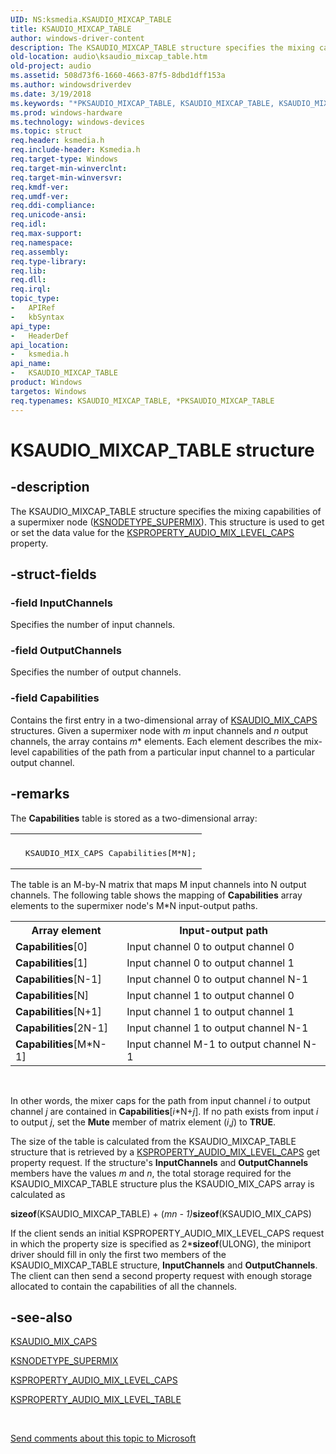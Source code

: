 ```yaml
---
UID: NS:ksmedia.KSAUDIO_MIXCAP_TABLE
title: KSAUDIO_MIXCAP_TABLE
author: windows-driver-content
description: The KSAUDIO_MIXCAP_TABLE structure specifies the mixing capabilities of a supermixer node (KSNODETYPE_SUPERMIX). This structure is used to get or set the data value for the KSPROPERTY_AUDIO_MIX_LEVEL_CAPS property.
old-location: audio\ksaudio_mixcap_table.htm
old-project: audio
ms.assetid: 508d73f6-1660-4663-87f5-8dbd1dff153a
ms.author: windowsdriverdev
ms.date: 3/19/2018
ms.keywords: "*PKSAUDIO_MIXCAP_TABLE, KSAUDIO_MIXCAP_TABLE, KSAUDIO_MIXCAP_TABLE structure [Audio Devices], PKSAUDIO_MIXCAP_TABLE, PKSAUDIO_MIXCAP_TABLE structure pointer [Audio Devices], aud-prop_42fdfffa-fb37-4a29-8015-065cec552815.xml, audio.ksaudio_mixcap_table, ksmedia/KSAUDIO_MIXCAP_TABLE, ksmedia/PKSAUDIO_MIXCAP_TABLE"
ms.prod: windows-hardware
ms.technology: windows-devices
ms.topic: struct
req.header: ksmedia.h
req.include-header: Ksmedia.h
req.target-type: Windows
req.target-min-winverclnt: 
req.target-min-winversvr: 
req.kmdf-ver: 
req.umdf-ver: 
req.ddi-compliance: 
req.unicode-ansi: 
req.idl: 
req.max-support: 
req.namespace: 
req.assembly: 
req.type-library: 
req.lib: 
req.dll: 
req.irql: 
topic_type:
-	APIRef
-	kbSyntax
api_type:
-	HeaderDef
api_location:
-	ksmedia.h
api_name:
-	KSAUDIO_MIXCAP_TABLE
product: Windows
targetos: Windows
req.typenames: KSAUDIO_MIXCAP_TABLE, *PKSAUDIO_MIXCAP_TABLE
---
```


# KSAUDIO_MIXCAP_TABLE structure


## -description


The KSAUDIO_MIXCAP_TABLE structure specifies the mixing capabilities of a supermixer node (<a href="https://msdn.microsoft.com/library/windows/hardware/ff537198">KSNODETYPE_SUPERMIX</a>). This structure is used to get or set the data value for the <a href="https://msdn.microsoft.com/library/windows/hardware/ff537291">KSPROPERTY_AUDIO_MIX_LEVEL_CAPS</a> property.


## -struct-fields




### -field InputChannels

Specifies the number of input channels.


### -field OutputChannels

Specifies the number of output channels.


### -field Capabilities

Contains the first entry in a two-dimensional array of <a href="https://msdn.microsoft.com/library/windows/hardware/ff537090">KSAUDIO_MIX_CAPS</a> structures. Given a supermixer node with <i>m</i> input channels and <i>n</i> output channels, the array contains <i>m</i>*<i></i> elements. Each element describes the mix-level capabilities of the path from a particular input channel to a particular output channel.


## -remarks



The <b>Capabilities</b> table is stored as a two-dimensional array:

<div class="code"><span codelanguage=""><table>
<tr>
<th></th>
</tr>
<tr>
<td>
<pre>  KSAUDIO_MIX_CAPS Capabilities[M*N];</pre>
</td>
</tr>
</table></span></div>
The table is an M-by-N matrix that maps M input channels into N output channels. The following table shows the mapping of <b>Capabilities</b> array elements to the supermixer node's M*N input-output paths.

<table>
<tr>
<th>Array element</th>
<th>Input-output path</th>
</tr>
<tr>
<td>
<b>Capabilities</b>[0]

</td>
<td>
Input channel 0 to output channel 0

</td>
</tr>
<tr>
<td>
<b>Capabilities</b>[1]

</td>
<td>
Input channel 0 to output channel 1

</td>
</tr>
<tr>
<td>
<b>Capabilities</b>[N-1]

</td>
<td>
Input channel 0 to output channel N-1

</td>
</tr>
<tr>
<td>
<b>Capabilities</b>[N]

</td>
<td>
Input channel 1 to output channel 0

</td>
</tr>
<tr>
<td>
<b>Capabilities</b>[N+1]

</td>
<td>
Input channel 1 to output channel 1

</td>
</tr>
<tr>
<td>
<b>Capabilities</b>[2N-1]

</td>
<td>
Input channel 1 to output channel N-1

</td>
</tr>
<tr>
<td>
<b>Capabilities</b>[M*N-1]

</td>
<td>
Input channel M-1 to output channel N-1

</td>
</tr>
</table>
 

In other words, the mixer caps for the path from input channel <i>i</i> to output channel <i>j</i> are contained in <b>Capabilities</b>[<i>i</i>*N+<i>j</i>]. If no path exists from input <i>i</i> to output <i>j</i>, set the <b>Mute</b> member of matrix element (<i>i</i>,<i>j</i>) to <b>TRUE</b>.

The size of the table is calculated from the KSAUDIO_MIXCAP_TABLE structure that is retrieved by a <a href="https://msdn.microsoft.com/library/windows/hardware/ff537291">KSPROPERTY_AUDIO_MIX_LEVEL_CAPS</a> get property request. If the structure's <b>InputChannels</b> and <b>OutputChannels</b> members have the values <i>m</i> and <i>n</i>, the total storage required for the KSAUDIO_MIXCAP_TABLE structure plus the KSAUDIO_MIX_CAPS array is calculated as

<b>sizeof</b>(KSAUDIO_MIXCAP_TABLE) + (<i>m</i>*<i>n</i> - 1)*<b>sizeof</b>(KSAUDIO_MIX_CAPS)

If the client sends an initial KSPROPERTY_AUDIO_MIX_LEVEL_CAPS request in which the property size is specified as 2*<b>sizeof</b>(ULONG), the miniport driver should fill in only the first two members of the KSAUDIO_MIXCAP_TABLE structure, <b>InputChannels</b> and <b>OutputChannels</b>. The client can then send a second property request with enough storage allocated to contain the capabilities of all the channels.




## -see-also




<a href="https://msdn.microsoft.com/library/windows/hardware/ff537090">KSAUDIO_MIX_CAPS</a>



<a href="https://msdn.microsoft.com/library/windows/hardware/ff537198">KSNODETYPE_SUPERMIX</a>



<a href="https://msdn.microsoft.com/library/windows/hardware/ff537291">KSPROPERTY_AUDIO_MIX_LEVEL_CAPS</a>



<a href="https://msdn.microsoft.com/library/windows/hardware/ff537292">KSPROPERTY_AUDIO_MIX_LEVEL_TABLE</a>
 

 

<a href="mailto:wsddocfb@microsoft.com?subject=Documentation%20feedback [audio\audio]:%20KSAUDIO_MIXCAP_TABLE structure%20 RELEASE:%20(3/19/2018)&amp;body=%0A%0APRIVACY STATEMENT%0A%0AWe use your feedback to improve the documentation. We don't use your email address for any other purpose, and we'll remove your email address from our system after the issue that you're reporting is fixed. While we're working to fix this issue, we might send you an email message to ask for more info. Later, we might also send you an email message to let you know that we've addressed your feedback.%0A%0AFor more info about Microsoft's privacy policy, see http://privacy.microsoft.com/en-us/default.aspx." title="Send comments about this topic to Microsoft">Send comments about this topic to Microsoft</a>

